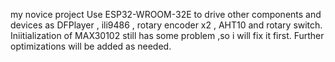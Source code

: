 my novice project 
Use ESP32-WROOM-32E to drive other components and devices as DFPlayer , ili9486 , rotary encoder x2 , AHT10 and rotary switch.
Iniitialization of MAX30102 still has some problem ,so i will fix it first.
Further optimizations will be added as needed.

